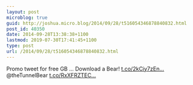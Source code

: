 ```yaml
---
layout: post
microblog: true
guid: http://joshua.micro.blog/2014/09/28/t516054346878840832.html
post_id: 40350
date: 2014-09-28T13:38:38+1100
lastmod: 2019-07-30T17:41:45+1100
type: post
url: /2014/09/28/t516054346878840832.html
---
```

Promo tweet for free GB ... Download a Bear! [t.co/2kCiy7zEn...](http://t.co/2kCiy7zEnr) @theTunnelBear [t.co/RxXFRZTEC...](http://t.co/RxXFRZTECh)
